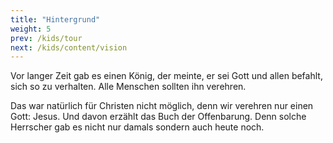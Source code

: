 ```yaml
---
title: "Hintergrund"
weight: 5
prev: /kids/tour
next: /kids/content/vision
---
```


Vor langer Zeit gab es einen König, der meinte, er sei Gott und allen befahlt, sich so zu verhalten. Alle Menschen sollten ihn verehren.

Das war natürlich für Christen nicht möglich, denn wir verehren nur einen Gott: Jesus. Und davon erzählt das Buch der Offenbarung. Denn solche Herrscher gab es nicht nur damals sondern auch heute noch.